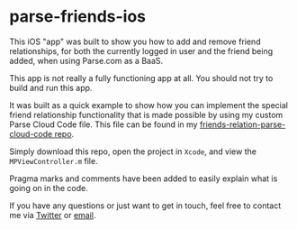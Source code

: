 parse-friends-ios
=================

This iOS "app" was built to show you how to add and remove friend relationships, for both the currently logged in user
and the friend being added, when using Parse.com as a BaaS.

This app is not really a fully functioning app at all. You should not try to build and run this app. 

It was built as a quick example to show how you can implement the special friend relationship functionality that is made
possible by using my custom Parse Cloud Code file. This file can be found in my [friends-relation-parse-cloud-code repo](https://github.com/mitchellporter/friends-relation-parse-cloud-code).

Simply download this repo, open the project in `Xcode`, and view the `MPViewController.m` file.

Pragma marks and comments have been added to easily explain what is going on in the code.

If you have any questions or just want to get in touch, feel free to contact me via [Twitter](http://www.twitter.com/_mitchellporter) or [email](mailto:mitchellporter@gmail.com).

